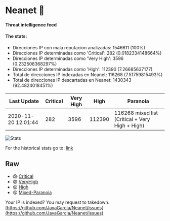 # Neanet :hocho:
#### Threat intelligence feed
#### The stats:

- Direcciones IP con mala reputacion analizadas: 1546611 (100%)
- Direcciones IP determinadas como 'Critical':  282 (0.0182334148664%)
- Direcciones IP determinadas como 'Very High':  3596 (0.232508368297%)
- Direcciones IP determinadas como 'High':  112390 (7.26685637177)
- Total de direcciones IP indexadas en Neanet:  116268 (7.51759815493%)
- Total de direcciones IP descartadas en Neanet:  1430343 (92.4824018451%)

| Last Update | Critical | Very High | High | Paranoia |
| --- | --- | --- | --- | --- |
| 2020-11-20 12:01:44 | 282 | 3596 | 112390 | 116268 mixed list (Critical + Very High + High)|

![Stats](https://docs.google.com/spreadsheets/d/e/2PACX-1vSnaNMIXVabIpDJjufMlzH7poXnshF3mgd8Is1g9ytUEzVsP5my4Trn8f-xkoLLQ38xpL3HtmUexLo6/pubchart?oid=501124687&format=image)

For the historical stats go to: [link](/stats.csv)
## Raw
- :scream: [Critical](https://raw.githubusercontent.com/JavaGarcia/Neanet/master/blacklists/neanet_critical.txt)
- :fearful: [VeryHigh](https://raw.githubusercontent.com/JavaGarcia/Neanet/master/blacklists/neanet_veryHigh.txtt)
- :frowning: [High](https://raw.githubusercontent.com/JavaGarcia/Neanet/master/blacklists/neanet_high.txt)
- :dizzy_face: [Mixed-Paranoia](https://raw.githubusercontent.com/JavaGarcia/Neanet/master/blacklists/neanet_all.txt)


Your IP is indexed? You may request to takedown. [https://github.com/JavaGarcia/Neanet/issues](https://github.com/JavaGarcia/Neanet/issues)






































































































































































































































































































































































































































































































































































































































































































































































































































































































































































































































































































































































































































































































































































































































































































































































































































































































































































































































































































































































































































































































































































































































































































































































